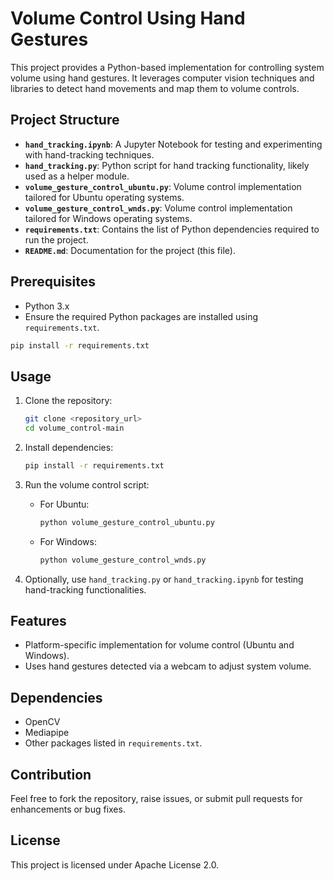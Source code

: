 # Volume Control Using Hand Gestures

This project provides a Python-based implementation for controlling system volume using hand gestures. It leverages computer vision techniques and libraries to detect hand movements and map them to volume controls.

## Project Structure

- **`hand_tracking.ipynb`**: A Jupyter Notebook for testing and experimenting with hand-tracking techniques.
- **`hand_tracking.py`**: Python script for hand tracking functionality, likely used as a helper module.
- **`volume_gesture_control_ubuntu.py`**: Volume control implementation tailored for Ubuntu operating systems.
- **`volume_gesture_control_wnds.py`**: Volume control implementation tailored for Windows operating systems.
- **`requirements.txt`**: Contains the list of Python dependencies required to run the project.
- **`README.md`**: Documentation for the project (this file).

## Prerequisites

- Python 3.x
- Ensure the required Python packages are installed using `requirements.txt`.

```bash
pip install -r requirements.txt
```

## Usage

1. Clone the repository:
   ```bash
   git clone <repository_url>
   cd volume_control-main
   ```

2. Install dependencies:
   ```bash
   pip install -r requirements.txt
   ```

3. Run the volume control script:
   - For Ubuntu:
     ```bash
     python volume_gesture_control_ubuntu.py
     ```
   - For Windows:
     ```bash
     python volume_gesture_control_wnds.py
     ```

4. Optionally, use `hand_tracking.py` or `hand_tracking.ipynb` for testing hand-tracking functionalities.

## Features

- Platform-specific implementation for volume control (Ubuntu and Windows).
- Uses hand gestures detected via a webcam to adjust system volume.

## Dependencies

- OpenCV
- Mediapipe
- Other packages listed in `requirements.txt`.

## Contribution

Feel free to fork the repository, raise issues, or submit pull requests for enhancements or bug fixes.

## License

This project is licensed under Apache License 2.0.
